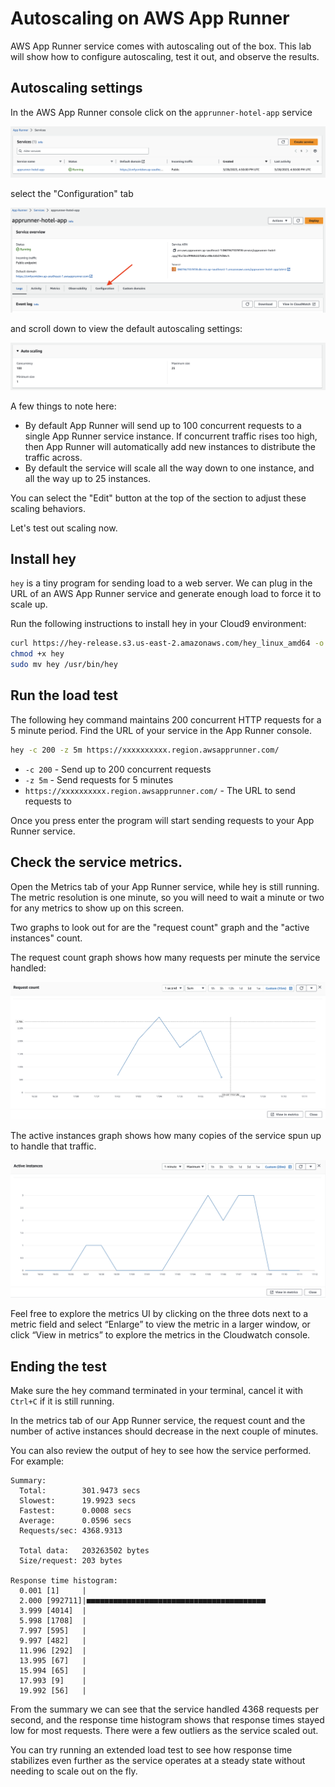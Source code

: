 # Autoscaling on AWS App Runner
AWS App Runner service comes with autoscaling out of the box. This lab will show how to configure autoscaling, test it out, and observe the results.

## Autoscaling settings
In the AWS App Runner console click on the `apprunner-hotel-app` service

   ![assets](/assets/apprunner-hotel-service.png)

   select the "Configuration" tab

   ![assets](/assets/apprunner-hotel-config.png)

   and scroll down to view the default autoscaling settings:

   ![assets](/assets/apprunner-autoscaling.png)

A few things to note here:

- By default App Runner will send up to 100 concurrent requests to a single App Runner service instance. If concurrent traffic rises too high, then App Runner will automatically add new instances to distribute the traffic across.
- By default the service will scale all the way down to one instance, and all the way up to 25 instances.

You can select the "Edit" button at the top of the section to adjust these scaling behaviors.

Let's test out scaling now.

## Install hey

`hey` is a tiny program for sending load to a web server. We can plug in the URL of an AWS App Runner service and generate enough load to force it to scale up.

Run the following instructions to install hey in your Cloud9 environment:

```sh
curl https://hey-release.s3.us-east-2.amazonaws.com/hey_linux_amd64 -o hey
chmod +x hey
sudo mv hey /usr/bin/hey
```

## Run the load test
The following hey command maintains 200 concurrent HTTP requests for a 5 minute period. Find the URL of your service in the App Runner console.

```sh
hey -c 200 -z 5m https://xxxxxxxxxx.region.awsapprunner.com/
```
* `-c 200` - Send up to 200 concurrent requests
* `-z 5m` - Send requests for 5 minutes
* `https://xxxxxxxxxx.region.awsapprunner.com/` - The URL to send requests to

Once you press enter the program will start sending requests to your App Runner service.

## Check the service metrics.
Open the Metrics tab of your App Runner service, while hey is still running. The metric resolution is one minute, so you will need to wait a minute or two for any metrics to show up on this screen.

Two graphs to look out for are the "request count" graph and the "active instances" count.

The request count graph shows how many requests per minute the service handled: 

   ![assets](/assets/autoscale-req-count.png)

The active instances graph shows how many copies of the service spun up to handle that traffic. 

   ![assets](/assets/autoscale-instances.png)

Feel free to explore the metrics UI by clicking on the three dots next to a metric field and select “Enlarge” to view the metric in a larger window, or click “View in metrics” to explore the metrics in the Cloudwatch console.

## Ending the test
Make sure the hey command terminated in your terminal, cancel it with `Ctrl+C` if it is still running.

In the metrics tab of our App Runner service, the request count and the number of active instances should decrease in the next couple of minutes.

You can also review the output of hey to see how the service performed. For example:
```
Summary:
  Total:        301.9473 secs
  Slowest:      19.9923 secs
  Fastest:      0.0008 secs
  Average:      0.0596 secs
  Requests/sec: 4368.9313
  
  Total data:   203263502 bytes
  Size/request: 203 bytes

Response time histogram:
  0.001 [1]     |
  2.000 [992711]|■■■■■■■■■■■■■■■■■■■■■■■■■■■■■■■■■■■■■■■■
  3.999 [4014]  |
  5.998 [1708]  |
  7.997 [595]   |
  9.997 [482]   |
  11.996 [292]  |
  13.995 [67]   |
  15.994 [65]   |
  17.993 [9]    |
  19.992 [56]   |

```

From the summary we can see that the service handled 4368 requests per second, and the response time histogram shows that response times stayed low for most requests. There were a few outliers as the service scaled out.

You can try running an extended load test to see how response time stabilizes even further as the service operates at a steady state without needing to scale out on the fly.
